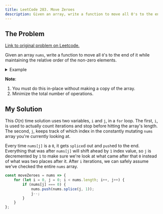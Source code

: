 ```yaml
---
title: LeetCode 283. Move Zeroes
description: Given an array, write a function to move all 0's to the end of it while maintaining the relative order of the non-zero elements.
---
```


## The Problem

[Link to original problem on Leetcode.](https://leetcode.com/problems/move-zeroes/)

Given an array `nums`, write a function to move all `0`'s to the end of it while maintaining the relative order of the non-zero elements.

<details>
<summary>Example</summary>

```
Input: [0,1,0,3,12]
Output: [1,3,12,0,0]
```

</details>

**Note**:

1. You must do this in-place without making a copy of the array.
2. Minimize the total number of operations.

## My Solution

This $O(n)$ time solution uses two variables, `i` and `j`, in a `for` loop. The first, `i`, is used to actually count iterations and stop before hitting the array's length. The second, `j`, keeps track of which index in the constantly mutating `nums` array you're currently looking at.

Every time `nums[j]` is a `0`, it gets `splice`d out and `push`ed to the end. Everything that was after `nums[j]` will shift ahead by `1` index value, so `j` is decremented by `1` to make sure we're look at what came after that `0` instead of what was two places after it. After `i` iterations, we can safely assume we've checked the entire `nums` array.

```javascript
const moveZeroes = nums => {
	for (let i = 0, j = 0; i < nums.length; i++, j++) {
		if (nums[j] === 0) {
			nums.push(nums.splice(j, 1));
			j--;
		}
	}
};
```
